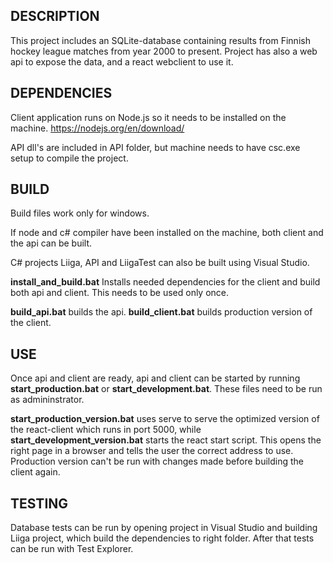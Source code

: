 DESCRIPTION
------------------

This project includes an SQLite-database containing results from Finnish hockey league matches from year 2000 to present. Project has also a web api
to expose the data, and a react webclient to use it. 

DEPENDENCIES
---------------

Client application runs on Node.js so it needs to be installed on the machine. https://nodejs.org/en/download/

API dll's are included in API folder, but machine needs to have csc.exe setup to compile the project.

BUILD
----------
Build files work only for windows.

If node and c# compiler have been installed on the machine, 
both client and the api can be built.

C# projects Liiga, API and LiigaTest can also be built using Visual Studio.

**install_and_build.bat** Installs needed dependencies for the client and build both api and client. This needs to be used only once.

**build_api.bat** builds the api. 
**build_client.bat** builds production version of the client.

USE
-----------
Once api and client are ready, api and client can be started by running **start_production.bat** or **start_development.bat**. 
These files need to be run as admininstrator.

**start_production_version.bat** uses serve to serve the optimized version of the react-client which runs in port 5000, 
while **start_development_version.bat** starts the react start script. This opens the right page in a browser and tells 
the user the correct address to use. Production version can't be run with changes made before building the client again.

TESTING
-----------
Database tests can be run by opening project in Visual Studio and building Liiga project, which build the dependencies to right folder. 
After that tests can be run with Test Explorer.